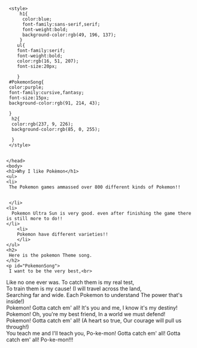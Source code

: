 <!DOCTYPE html>
<html>
    <head>
        <meta charset="utf-8">
        <title>Why I Like Pokèmon</title>
    
     <style>
         h1{
          color:blue;   
          font-family:sans-serif,serif;
          font-weight:bold;
          background-color:rgb(49, 196, 137);  
         }
        ul{
        font-family:serif;    
        font-weight:bold;
        color:rgb(16, 51, 207);    
        font-size:20px;
            
        }
     #PokemonSong{
     color:purple;    
     font-family:cursive,fantasy;
     font-size:15px;    
     background-color:rgb(91, 214, 43);
         
     }
      h2{
      color:rgb(237, 9, 226);    
      background-color:rgb(85, 0, 255);
          
      }   
     </style>   
        
        
    </head>
    <body>
    <h1>Why I like Pokèmon</h1>
    <ul>
    <li>
     The Pokemon games ammassed over 800 different kinds of Pokemon!!    
     
         
     </li>   
    <li>
      Pokemon Ultra Sun is very good. even after finishing the game there is still more to do!!  
    </li>
        <li>
        Pokemon have different varieties!!    
        </li>    
    </ul>
    <h2>
     Here is the pokemon Theme song.
    </h2>
    <p id="PokemonSong">
     I want to be the very best,<br>
Like no one ever was.
To catch them is my real test,<br>
To train them is my cause!
(I will travel across the land,<br>
Searching far and wide.
Each Pokemon to understand
The power that's inside!)<br>
Pokemon!
Gotta catch em' all!
It's you and me,
I know it's my destiny!
Pokemon!
Oh, you're my best friend,
In a world we must defend!<br>
Pokemon!
Gotta catch em' all!
(A heart so true,
Our courage will pull us through!)<br>
You teach me and I'll teach you,
Po-ke-mon!
Gotta catch em' all!
Gotta catch em' all!
 Po-ke-mon!!!  
    </p>
    </body>
</html>
